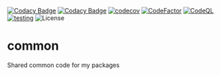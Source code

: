 [![Codacy Badge](https://app.codacy.com/project/badge/Coverage/c65cf75b1768423bbb1d841d759d1698)](https://app.codacy.com/gh/ondrovic/common/dashboard?utm_source=gh&utm_medium=referral&utm_content=&utm_campaign=Badge_coverage)
[![Codacy Badge](https://app.codacy.com/project/badge/Grade/c65cf75b1768423bbb1d841d759d1698)](https://app.codacy.com/gh/ondrovic/common/dashboard?utm_source=gh&utm_medium=referral&utm_content=&utm_campaign=Badge_grade)
[![codecov](https://codecov.io/github/ondrovic/common/graph/badge.svg?token=KDHIVNES6J)](https://codecov.io/github/ondrovic/common)
[![CodeFactor](https://www.codefactor.io/repository/github/ondrovic/common/badge)](https://www.codefactor.io/repository/github/ondrovic/common)
[![CodeQL](https://github.com/ondrovic/common/actions/workflows/github-code-scanning/codeql/badge.svg)](https://github.com/ondrovic/common/actions/workflows/github-code-scanning/codeql)
[![testing](https://github.com/ondrovic/common/actions/workflows/testing.yml/badge.svg)](https://github.com/ondrovic/common/actions/workflows/testing.yml)
![License](https://img.shields.io/badge/license-MIT-blue)
# common
Shared common code for my packages
